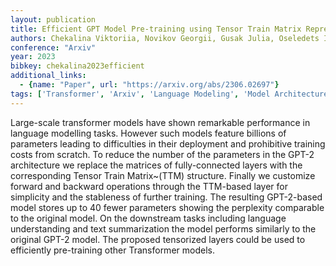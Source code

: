 ```yaml
---
layout: publication
title: Efficient GPT Model Pre-training using Tensor Train Matrix Representation
authors: Chekalina Viktoriia, Novikov Georgii, Gusak Julia, Oseledets Ivan, Panchenko Alexander
conference: "Arxiv"
year: 2023
bibkey: chekalina2023efficient
additional_links:
  - {name: "Paper", url: "https://arxiv.org/abs/2306.02697"}
tags: ['Transformer', 'Arxiv', 'Language Modeling', 'Model Architecture', 'GPT']
---
```

Large-scale transformer models have shown remarkable performance in language modelling tasks. However such models feature billions of parameters leading to difficulties in their deployment and prohibitive training costs from scratch. To reduce the number of the parameters in the GPT-2 architecture we replace the matrices of fully-connected layers with the corresponding Tensor Train Matrix~(TTM) structure. Finally we customize forward and backward operations through the TTM-based layer for simplicity and the stableness of further training. The resulting GPT-2-based model stores up to 40 fewer parameters showing the perplexity comparable to the original model. On the downstream tasks including language understanding and text summarization the model performs similarly to the original GPT-2 model. The proposed tensorized layers could be used to efficiently pre-training other Transformer models.
